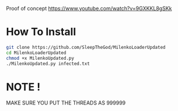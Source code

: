 Proof of concept https://www.youtube.com/watch?v=9GXKKL8gSKk
# How To Install
```bash
git clone https://github.com/SleepTheGod/MilenkoLoaderUpdated
cd MilenkoLoaderUpdated
chmod +x MilenkoUpdated.py
./MilenkoUpdated.py infected.txt
```
# NOTE !
MAKE SURE YOU PUT THE THREADS AS 999999
